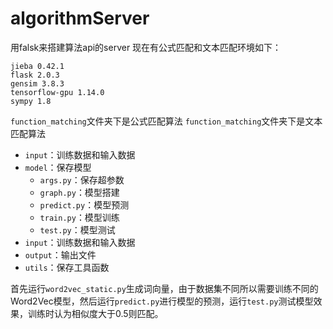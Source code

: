 # algorithmServer

用falsk来搭建算法api的server 现在有公式匹配和文本匹配环境如下：
```
jieba 0.42.1
flask 2.0.3
gensim 3.8.3
tensorflow-gpu 1.14.0
sympy 1.8
```
`function_matching`文件夹下是公式匹配算法
`function_matching`文件夹下是文本匹配算法
- `input`：训练数据和输入数据
- `model`：保存模型
    - `args.py`：保存超参数
    - `graph.py`：模型搭建
    - `predict.py`：模型预测
    - `train.py`：模型训练
    - `test.py`：模型测试
- `input`：训练数据和输入数据
- `output`：输出文件
- `utils`：保存工具函数

首先运行`word2vec_static.py`生成词向量，由于数据集不同所以需要训练不同的Word2Vec模型，然后运行`predict.py`进行模型的预测，运行`test.py`测试模型效果，训练时认为相似度大于0.5则匹配。